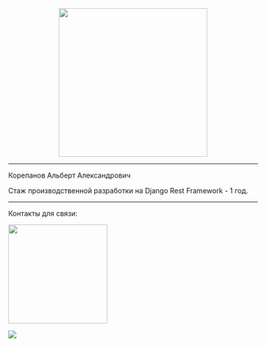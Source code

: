 <div id="header" align="center">
  <img src="https://img.freepik.com/free-vector/laptop-with-program-code-isometric-icon-software-development-programming-applications-dark-neon_39422-971.jpg" width="300"/>
</div>
<hr>
<p>Корепанов Альберт Александрович</p>
<p>Стаж производственной разработки на Django Rest Framework - 1 год.</p>
<hr>
<p>Контакты для связи:</p>
<p>
  <a href="https://t.me/al1gol">
      <img src="https://img.shields.io/badge/Telegram-2CA5E0?style=flat-squeare&logo=telegram&logoColor=white" width="200"/>
  </a>
</p>
<p>
  <a href="https://vk.com/al1gol">
        <img src="https://img.shields.io/badge/вконтакте-%232E87FB?&style=flat-squeare&logo=vk&logoColor=white"/>
  </a>
</p>
